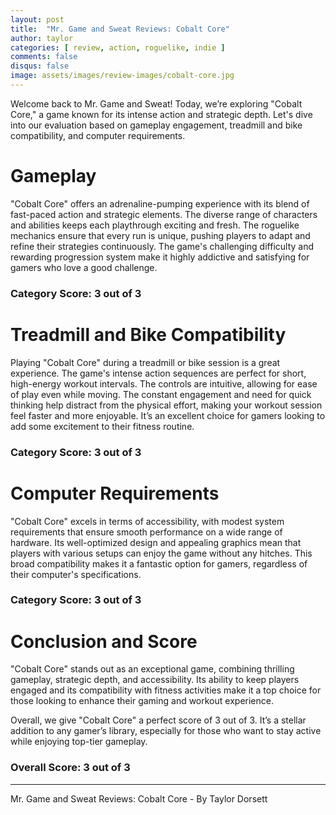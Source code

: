 ```yaml
---
layout: post
title:  "Mr. Game and Sweat Reviews: Cobalt Core"
author: taylor
categories: [ review, action, roguelike, indie ]
comments: false
disqus: false
image: assets/images/review-images/cobalt-core.jpg
---
```


Welcome back to Mr. Game and Sweat! Today, we’re exploring "Cobalt Core," a game known for its intense action and strategic depth. Let's dive into our evaluation based on gameplay engagement, treadmill and bike compatibility, and computer requirements.

# Gameplay

"Cobalt Core" offers an adrenaline-pumping experience with its blend of fast-paced action and strategic elements. The diverse range of characters and abilities keeps each playthrough exciting and fresh. The roguelike mechanics ensure that every run is unique, pushing players to adapt and refine their strategies continuously. The game's challenging difficulty and rewarding progression system make it highly addictive and satisfying for gamers who love a good challenge.

### Category Score: 3 out of 3

# Treadmill and Bike Compatibility

Playing "Cobalt Core" during a treadmill or bike session is a great experience. The game's intense action sequences are perfect for short, high-energy workout intervals. The controls are intuitive, allowing for ease of play even while moving. The constant engagement and need for quick thinking help distract from the physical effort, making your workout session feel faster and more enjoyable. It’s an excellent choice for gamers looking to add some excitement to their fitness routine.

### Category Score: 3 out of 3

# Computer Requirements

"Cobalt Core" excels in terms of accessibility, with modest system requirements that ensure smooth performance on a wide range of hardware. Its well-optimized design and appealing graphics mean that players with various setups can enjoy the game without any hitches. This broad compatibility makes it a fantastic option for gamers, regardless of their computer's specifications.

### Category Score: 3 out of 3

# Conclusion and Score

"Cobalt Core" stands out as an exceptional game, combining thrilling gameplay, strategic depth, and accessibility. Its ability to keep players engaged and its compatibility with fitness activities make it a top choice for those looking to enhance their gaming and workout experience.

Overall, we give "Cobalt Core" a perfect score of 3 out of 3. It’s a stellar addition to any gamer’s library, especially for those who want to stay active while enjoying top-tier gameplay.

### Overall Score: 3 out of 3

---

Mr. Game and Sweat Reviews: Cobalt Core - By Taylor Dorsett
